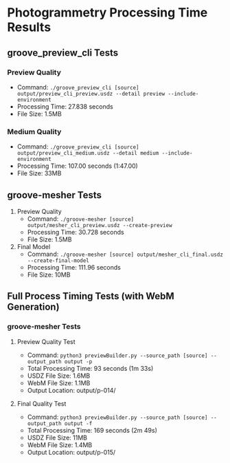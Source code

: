 # Photogrammetry Processing Time Results

## groove_preview_cli Tests

### Preview Quality
- Command: `./groove_preview_cli [source] output/preview_cli_preview.usdz --detail preview --include-environment`
- Processing Time: 27.838 seconds
- File Size: 1.5MB

### Medium Quality
- Command: `./groove_preview_cli [source] output/preview_cli_medium.usdz --detail medium --include-environment`
- Processing Time: 107.00 seconds (1:47.00)
- File Size: 33MB

## groove-mesher Tests
1. Preview Quality
   - Command: `./groove-mesher [source] output/mesher_cli_preview.usdz --create-preview`
   - Processing Time: 30.728 seconds
   - File Size: 1.5MB
2. Final Model
   - Command: `./groove-mesher [source] output/mesher_cli_final.usdz --create-final-model`
   - Processing Time: 111.96 seconds
   - File Size: 10MB

## Full Process Timing Tests (with WebM Generation)

### groove-mesher Tests

1. Preview Quality Test
   - Command: `python3 previewBuilder.py --source_path [source] --output_path output -p`
   - Total Processing Time: 93 seconds (1m 33s)
   - USDZ File Size: 1.6MB
   - WebM File Size: 1.1MB
   - Output Location: output/p-014/

2. Final Quality Test
   - Command: `python3 previewBuilder.py --source_path [source] --output_path output -f`
   - Total Processing Time: 169 seconds (2m 49s)
   - USDZ File Size: 11MB
   - WebM File Size: 1.4MB
   - Output Location: output/p-015/ 